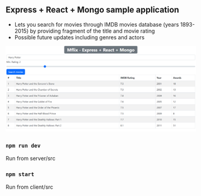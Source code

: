 ## Express + React + Mongo sample application
- Lets you search for movies through IMDB movies database (years 1893-2015) by providing fragment of the title and movie rating
- Possible future updates including genres and actors

![mflix](./Preview.png)

### `npm run dev`
Run from server/src

### `npm start`
Run from client/src
